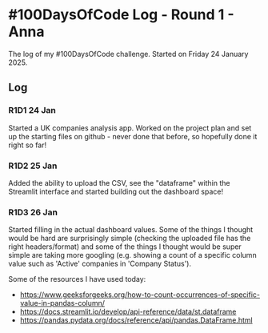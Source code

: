 # #100DaysOfCode Log - Round 1 - Anna

The log of my #100DaysOfCode challenge. Started on Friday 24 January 2025.

## Log

### R1D1 24 Jan
Started a UK companies analysis app. Worked on the project plan and set up the starting files on github - never done that before, so hopefully done it right so far!

### R1D2 25 Jan
Added the ability to upload the CSV, see the "dataframe" within the Streamlit interface and started building out the dashboard space! 

### R1D3 26 Jan
Started filling in the actual dashboard values. Some of the things I thought would be hard are surprisingly simple (checking the uploaded file has the right headers/format) and some of the things I thought would be super simple are taking more googling (e.g. showing a count of a specific column value such as 'Active' companies in 'Company Status').

Some of the resources I have used today:
- https://www.geeksforgeeks.org/how-to-count-occurrences-of-specific-value-in-pandas-column/
- https://docs.streamlit.io/develop/api-reference/data/st.dataframe
- https://pandas.pydata.org/docs/reference/api/pandas.DataFrame.html
